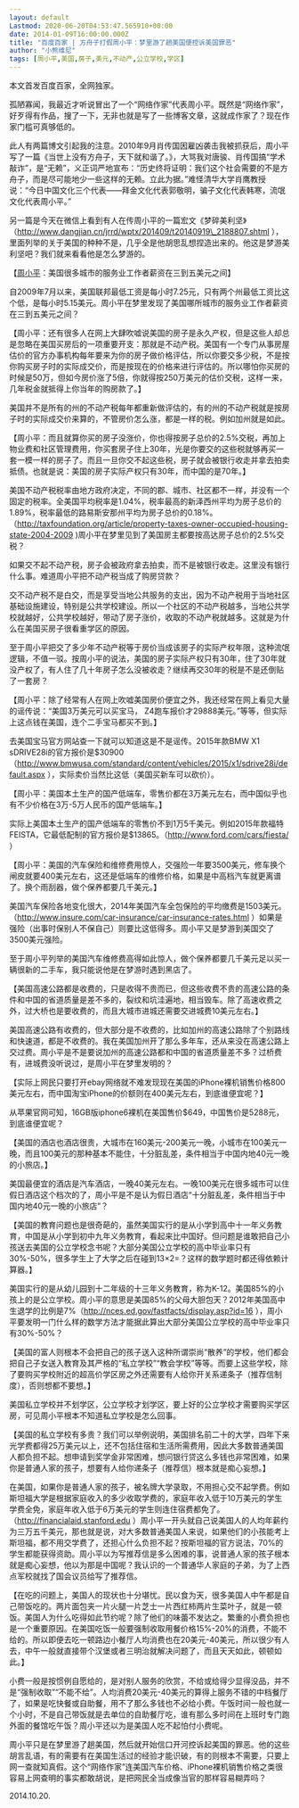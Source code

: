 ```yaml
---
layout: default
Lastmod: 2020-06-20T04:53:47.565910+00:00
date: 2014-01-09T16:00:00.000Z
title: "百度百家 | 方舟子打假周小平：梦里游了趟美国便控诉美国罪恶"
author: "小熊维尼"
tags: [周小平,美国,房子,美元,不动产,公立学校,学区]
---
```


本文首发百度百家，全网独家。

孤陋寡闻，我最近才听说冒出了一个“网络作家”代表周小平。既然是“网络作家”，好歹得有作品，搜了一下，无非也就是写了一些博客文章，这就成作家了？现在作家门槛可真够低的。

此人有两篇博文引起我的注意。2010年9月肖传国因雇凶袭击我被抓获后，周小平写了一篇《当世上没有方舟子，天下就和谐了。》，大骂我对唐骏、肖传国搞“学术敲诈”，是“无赖”，义正词严地宣布：“历史终将证明：我们这个社会需要的不是方舟子，而是尽可能地少一些这样的无赖。立此为据。”难怪清华大学肖鹰教授说：“今日中国文化三个代表——拜金文化代表郭敬明，骗子文化代表韩寒，流氓文化代表周小平。”

另一篇是今天在微信上看到有人在传周小平的一篇宏文《梦碎美利坚》（http://www.dangjian.cn/jrrd/wptx/201409/t20140919\_2188807.shtml ），里面列举的关于美国的种种不是，几乎全是他胡思乱想捏造出来的。他这是梦游美利坚吧？我们就来看看他是怎么梦游的。

【[周小平](https://chinadigitaltimes.net/chinese/tag/%e5%91%a8%e5%b0%8f%e5%b9%b3/)：美国很多城市的服务业工作者薪资在三到五美元之间】

自2009年7月以来，美国联邦最低工资是每小时7.25元，只有两个州最低工资比这个低，是每小时5.15美元。周小平在梦里发现了美国哪所城市的服务业工作者薪资在三到五美元之间？

【周小平：还有很多人在网上大肆吹嘘说美国的房子是永久产权，但是这些人却总是忽略在美国买房后的一项重要开支：那就是不动产税。美国有一个专门从事房屋估价的官方办事机构每年要来为你的房子做价格评估，所以你要交多少税，不是按你购买房子时的实际成交价，而是按现在的价格来进行评估的。所以哪怕你买房的时候是50万，但如今房价涨了5倍，你就得按250万美元的估价交税，这样一来，几年税金就抵得上你当年的购房款了。】

美国并不是所有的州的不动产税每年都重新做评估的，有的州的不动产税就是按房子时的实际成交价来算的，不管房价怎么涨，都是一样的税。例如加州就是如此。

【周小平：而且就算你买的房子没涨价，你也得按房子总价的2.5%交税，再加上物业费和社区管理费用，你买套房子住上30年，光是你要交的这些税就够再买一套一模一样的房子了。而且一旦你交不起这些税，房子就会被银行收走并拿去拍卖抵债。也就是说：美国的房子实际产权只有30年，而中国的是70年。】

美国不动产税税率由地方政府决定，不同的郡、城市、社区都不一样，并没有一个固定的税率。全美国平均税率是1.04%，税率最高的新泽西州平均为房子总价的1.89%，税率最低的路易斯安那州平均为房子总价的0.18%。（http://taxfoundation.org/article/property-taxes-owner-occupied-housing-state-2004-2009 )周小平在梦里见到了美国房主都要按高达房子总价的2.5%交税？

如果交不起不动产税，房子会被政府拿去拍卖，而不是被银行收走。这里没有银行什么事。难道周小平把不动产税当成了购房贷款？

交不动产税不是白交，而是享受当地公共服务的支出，因为不动产税用于当地社区基础设施建设，特别是公共学校建设。所以一个社区的不动产税越多，当地公共学校就越好，公共学校越好，带动了房子涨价，收取的不动产税就越多。这就是为什么在美国买房子很看重学区的原因。

至于周小平把交了多少年不动产税等于房价当成该房子的实际产权年限，这种流氓逻辑，不值一驳。按周小平的说法，美国的房子实际产权只有30年，住了30年就没产权了，有人住了几十年房子怎么没被收走？继续再交30年的税是不是还倒贴了一套房？

【周小平：除了经常有人在网上吹嘘美国房价便宜之外，我还经常在网上看见大量的谣传说：“美国3万美元可以买宝马， Z4跑车报价才29888美元。”等等，但实际上这点钱在美国，连个二手宝马都买不到。】

去美国宝马官方网站查一下就可以知道这是不是谣传。2015年款BMW X1 sDRIVE28i的官方报价是$30900 （http://www.bmwusa.com/standard/content/vehicles/2015/x1/sdrive28i/default.aspx ），实际卖价当然比这低（美国买新车可以砍价）。

【周小平：美国本土生产的国产低端车，零售价都在3万美元左右，而中国似乎也有不少价格在3万-5万人民币的国产低端车。】

实际上美国本土生产的国产低端车的零售价不到1万5千美元。例如2015年款福特FEISTA，它最低配制的官方报价是$13865。（http://www.ford.com/cars/fiesta/ ）

【周小平：美国的汽车保险和维修费用惊人，交强险一年要3500美元，修车换个闸皮就要400美元左右，这还是低端车的维修价格，如果是中高档汽车就更离谱了。换个雨刮器，做个保养都要几千美元。】

美国汽车保险各地变化很大，2014年美国汽车全包保险的平均缴费是1503美元。（http://www.insure.com/car-insurance/car-insurance-rates.html ）如果是强险（出事时保别人不保自己）则要比这低得多。周小平又是梦游到美国交了3500美元强险。

至于周小平列举的美国汽车维修费高得如此惊人，做个保养都要几千美元足以买一辆很新的二手车，我只能说他是在梦游时遇到黑店了。

【美国高速公路都是收费的，只是收得不贵而已，但这些收费不贵的高速公路的条件和中国的省道质量是差不多的，裂纹和坑洼遍地，相当毁车。除了高速收费之外，过大桥也是要收费的，而且大城市进城还需要交进城费10美元左右。】

美国高速公路有收费的，但大部分是不收费的，比如加州的高速公路除了个别路线和快速道，都是不收费的。我在美国加州开了那么多年车，还从来没在高速公路上交过费。周小平是不是要说加州的高速公路都和中国的省道质量差不多？过桥费有，进城费没听说过，是周小平在梦里发明的？

【实际上网民只要打开ebay网络就不难发现现在美国的iPhone裸机销售价格800美元左右，而中国淘宝iPhone的价额则在400美元左右，到底谁便宜呢？】

从苹果官网可知，16GB版iphone6裸机在美国售价$649，中国售价是5288元，到底谁便宜呢？

【美国的酒店也酒店很贵，大城市在160美元-200美元一晚，小城市在100美元一晚，而且100美元的那种基本不能住，十分脏乱差，条件相当于中国内地40元一晚的小旅店。】

美国最便宜的酒店是汽车酒店，一晚40美元左右。一晚100美元在很多城市可以住假日酒店这个档次的了，周小平是不是认为假日酒店“十分脏乱差，条件相当于中国内地40元一晚的小旅店”？

【美国的教育问题也是很奇葩的，虽然美国实行的是从小学到高中十一年义务教育，中国是从小学到初中九年义务教育，看起来比中国好。但问题是谁敢把自己小孩送去美国的公立学校念书呢？大部分美国公立学校的高中毕业率只有30%-50%，很多学生上了大学之后在碰到13×2=？这样的数学题时都还得依赖计算器。】

美国实行的是从幼儿园到十二年级的十三年义务教育，称为K-12。美国85%的小孩上的是公立学校。周小平的意思是美国85%的父母大胆包天？2012年美国高中生退学的比例是7%（http://nces.ed.gov/fastfacts/display.asp?id=16 ），周小平要发明一门什么样的数学方法才能据此算出大部分美国公立学校的高中毕业率只有30%-50%？

【美国的富人则根本不会把自己的孩子送入这种所谓崇尚“散养”的学校，他们都会把自己子女送入教育及其严格的“私立学校”“教会学校”等等。而要上这些学校，除了要购买学校附近的超高价学区房之外还需要有人给你开关系递条子（推荐信制度），否则想都不要想。】

美国私立学校并不划学区，公立学校才划学区，要上好的公立学校才需要购买学区房，可见周小平根本不知道私立学校是怎么回事。

【美国的私立学校有多贵？我们可以举例说明，美国排名前二十的大学，四年下来光学费都得25万美元以上，还不包括住宿和生活所需费用，因此大多数普通美国人都负担不起。想申请到奖学金非常困难，想问银行贷这么多钱也非常困难，如果你是普通人家的孩子，想要有人给你递条子（推荐信）根本就是痴心妄想。】

在美国，如果你是普通人家的孩子，被名牌大学录取，不用担心交不起学费。例如斯坦福大学是根据家庭收入的多少收取学费的，家庭年收入低于10万美元的学生学费全免，家庭年收入低于6万美元的学生则连住宿费都免了。（http://financialaid.stanford.edu ）周小平一开头就自己说美国人的人均年薪约为三万五千美元，那也就是说，对大多数普通美国人来说，如果他们的小孩能考上斯坦福，都不用交学费了，还担心什么负担不起？按斯坦福的官方说法，70%的学生都能获得资助。周小平以为写推荐信是多么困难的事，说普通人家的孩子根本就是痴心妄想，他以为那是中国呢？我认识的一个普通华人家庭的子弟，为了上西点军校就找了国会议员给写了推荐信。

【在吃的问题上，美国人的现状也十分堪忧。民以食为天，很多美国人中午都是自己带饭吃的。两片面包夹一片火腿一片芝士一片西红柿两片生菜叶子，就是一顿饭。美国人为什么吃得如此节约呢？除了他们的味蕾不发达之。繁重的小费负担也是一个重要原因。在美国吃饭一般要强制收取用餐价格15%-20%的消费，不能不给的。所以即便去吃一顿路边小餐厅人均消费也在20美元-40美元，所以很少有人去，中午一般就直接带个汉堡或者三明治就解决问题了，而且天天如此，顿顿如此。】

小费一般是按惯例自愿给的，是对别人服务的欣赏，不给或给得少显得没品，并不是“强制收取”“不能不给”。人均消费20美元-40美元的算得上服务不错的中档餐厅了，如果是吃快餐或自助餐，用不了那么多钱也不必给小费。午饭时间一般也就一个小时，不是自己带饭就是去单位的自助餐厅吃，谁有那么多时间在上班时专门跑外面的餐馆吃午饭？周小平还以为是美国人吃不起怕付小费呢。

周小平只是在梦里游了趟美国，然后就开始信口开河控诉起美国的罪恶。他的这些胡言乱语，有的需要有在美国生活过的经验才能识破，有的则根本不需要，只要上网一查就知真假。这个“网络作家”连美国汽车价格、iPhone裸机销售价格之类很容易上网查明的事实都敢胡说，是把网民全当成像当官的那样容易糊弄吗？

2014.10.20.

